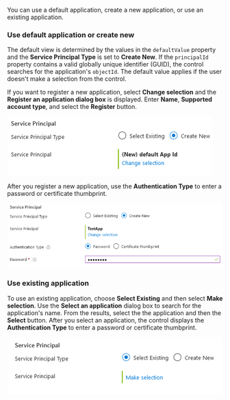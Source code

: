You can use a default application, create a new application, or use an existing application.

<a name="use-default-application-or-create-new"></a>
### Use default application or create new

The default view is determined by the values in the `defaultValue` property and the **Service Principal Type** is set to **Create New**. If the `principalId` property contains a valid globally unique identifier (GUID), the control searches for the application's `objectId`. The default value applies if the user doesn't make a selection from the control.

If you want to register a new application, select **Change selection** and the **Register an application dialog box** is displayed. Enter **Name**, **Supported account type**, and select the **Register** button.

![UI sample of a ServicePrincipalSelector control](../media/dx/controls/dx-control-Microsoft.Common.ServicePrincipalSelector.png)

After you register a new application, use the **Authentication Type** to enter a password or certificate thumbprint.

![UI sample of a ServicePrincipalSelector control in the Create New scenario specifying Authentication Type](../media/dx/controls/dx-control-Microsoft.Common.ServicePrincipalSelector-authenticationType.png)

<a name="use-existing-application"></a>
### Use existing application

To use an existing application, choose **Select Existing** and then select **Make selection**. Use the **Select an application** dialog box to search for the application's name. From the results, select the the application and then the **Select** button. After you select an application, the control displays the **Authentication Type** to enter a password or certificate thumbprint.

![UI sample of a ServicePrincipalSelector in the Select Existing Application scenario](../media/dx/controls/dx-control-Microsoft.Common.ServicePrincipalSelector-selectExisting.png)
